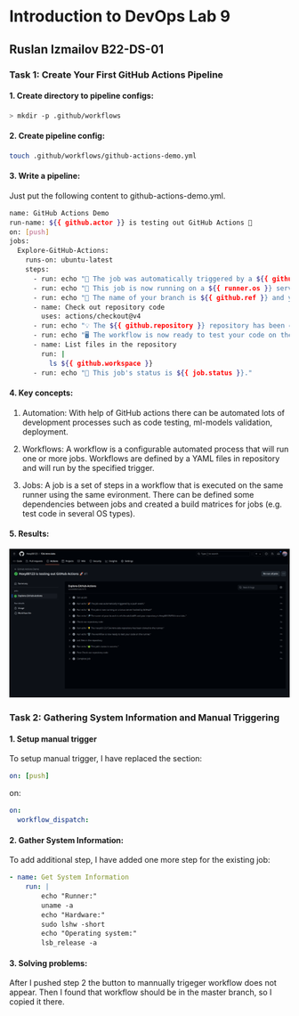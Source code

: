 # Introduction to DevOps Lab 9
## Ruslan Izmailov B22-DS-01 

### Task 1: Create Your First GitHub Actions Pipeline

#### 1. Create directory to pipeline configs: 
```sh
> mkdir -p .github/workflows 
```

#### 2. Create pipeline config: 
```sh
touch .github/workflows/github-actions-demo.yml
```

#### 3. Write a pipeline: 
Just put the following content to github-actions-demo.yml.  

```sh
name: GitHub Actions Demo
run-name: ${{ github.actor }} is testing out GitHub Actions 🚀
on: [push]
jobs:
  Explore-GitHub-Actions:
    runs-on: ubuntu-latest
    steps:
      - run: echo "🎉 The job was automatically triggered by a ${{ github.event_name }} event."
      - run: echo "🐧 This job is now running on a ${{ runner.os }} server hosted by GitHub!"
      - run: echo "🔎 The name of your branch is ${{ github.ref }} and your repository is ${{ github.repository }}."
      - name: Check out repository code
        uses: actions/checkout@v4
      - run: echo "💡 The ${{ github.repository }} repository has been cloned to the runner."
      - run: echo "🖥️ The workflow is now ready to test your code on the runner."
      - name: List files in the repository
        run: |
          ls ${{ github.workspace }}
      - run: echo "🍏 This job's status is ${{ job.status }}."
```

#### 4. Key concepts: 
1. Automation: With help of GitHub actions there can be automated lots of development processes such as code testing, ml-models validation, deployment. 

2. Workflows: A workflow is a configurable automated process that will run one or more jobs. Workflows are defined by a YAML files in repository and will run by the specified trigger. 

3. Jobs: A job is a set of steps in a workflow that is executed on the same runner using the same evironment. There can be defined some dependencies between jobs and created a build matrices for jobs (e.g. test code in several OS types).


#### 5. Results: 
![alt text](github_actions_proof.png)




### Task 2: Gathering System Information and Manual Triggering

#### 1. Setup manual trigger

To setup manual trigger, I have replaced the section: 
```yaml
on: [push] 
```  
on: 
```yaml
on: 
  workflow_dispatch:
```

#### 2. Gather System Information:

To add additional step, I have added one more step for the existing job: 

```yaml
- name: Get System Information
    run: |
        echo "Runner:"
        uname -a
        echo "Hardware:"
        sudo lshw -short
        echo "Operating system:"
        lsb_release -a
```

#### 3. Solving problems: 
After I pushed step 2 the button to mannually trigeger workflow does not appear. Then I found that workflow should be in the master branch, so I copied it there.  